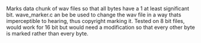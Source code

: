 Marks data chunk of wav files so that all bytes have a 1 at least significant bit.
wave_marker.c an be be used to change the wav file in a way thats imperceptible to hearing, thus copyright marking it.
Tested on 8 bit files, would work for 16 bit but would need a modification so that every other byte is marked rather than every byte.
